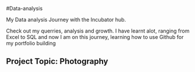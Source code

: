 #Data-analysis

My Data analysis Journey with the Incubator hub.

Check out my querries, analysis and growth. 
I have learnt alot, ranging from Excel to SQL and now I am on this journey, learning how to use Github for my portfolio building 

## Project Topic: Photography 

